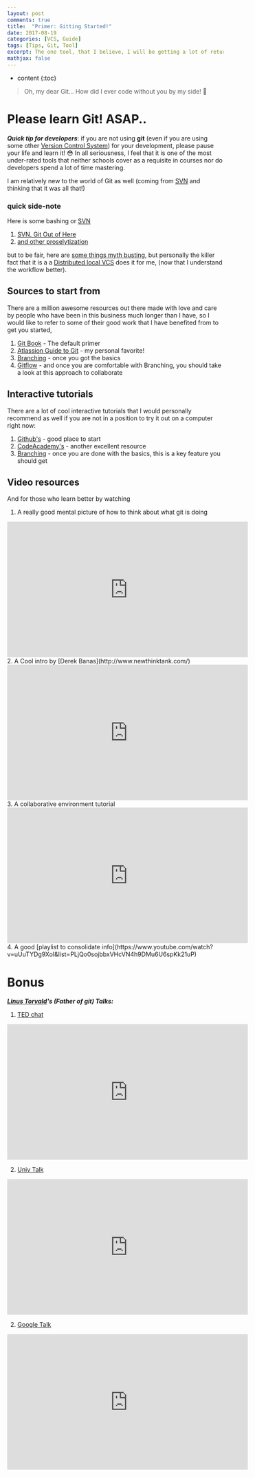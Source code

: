 ```yaml
---
layout: post
comments: true
title:  "Primer: Gitting Started!"
date: 2017-08-19
categories: [VCS, Guide]
tags: [Tips, Git, Tool]
excerpt: The one tool, that I believe, I will be getting a lot of return-on-investment in my coding career.
mathjax: false
---
```

* content
{:toc}

> Oh, my dear Git... How did I ever code without you by my side! :love_letter:

# Please learn Git! ASAP..
_**Quick tip for developers**_:  if you are not using **git** (even if you are using some other [Version Control System](https://betterexplained.com/articles/a-visual-guide-to-version-control/)) for your development, please pause your life and learn it! :flushed:
In all seriousness, I feel that it is one of the most under-rated tools that neither schools cover as a requisite in courses nor do developers spend a lot of time mastering.

I am relatively new to the world of Git as well (coming from [SVN] and thinking that it was all that!)  


### quick side-note
Here is some bashing or [SVN]
1. [SVN, Git Out of Here](https://mentormate.com/blog/differences-git-svn/)
2. [and other proselytization](http://blog.teamtreehouse.com/why-you-should-switch-from-subversion-to-git)   

but to be fair, here are [some things myth busting](https://svnvsgit.com/), but personally the killer fact that it is a
a [Distributed local VCS](https://betterexplained.com/articles/intro-to-distributed-version-control-illustrated/) does it for me, 
(now that I understand the workflow better).


## Sources to start from
There are a million awesome resources out there made with love and care by people who have been in this business much 
longer than I have, so I would like to refer to some of their good work that I have benefited from to get you started,
 
1. [Git Book] - The default primer
2. [Atlassion Guide to Git] - my personal favorite!
3. [Branching] - once you got the basics
4. [Gitflow] - and once you are comfortable with Branching, you should take a look at this approach to collaborate 

## Interactive tutorials
There are a lot of cool interactive tutorials that I would personally recommend as well if you are not in a position 
to try it out on a computer right now:

1. [Github's] - good place to start
2. [CodeAcademy's] - another excellent resource
3. [Branching] - once you are done with the basics, this is a key feature you should get

## Video resources
And for those who learn better by watching

1. A really good mental picture of how to think about what git is doing
<iframe width="560" height="315" src="https://www.youtube.com/embed/3a2x1iJFJWc" frameborder="0" allowfullscreen></iframe>
2. A Cool intro by [Derek Banas](http://www.newthinktank.com/) 
<iframe width="560" height="315" src="https://www.youtube.com/embed/r63f51ce84A" frameborder="0" allowfullscreen></iframe>
3. A collaborative environment tutorial 
<iframe width="560" height="315" src="https://www.youtube.com/embed/gLWSJXBbJuE" frameborder="0" allowfullscreen></iframe>
4. A good [playlist to consolidate info](https://www.youtube.com/watch?v=uUuTYDg9XoI&list=PLjQo0sojbbxVHcVN4h9DMu6U6spKk21uP)


# Bonus
_**[Linus Torvald](https://en.wikipedia.org/wiki/Linus_Torvalds)'s (Father of git) Talks:**_
1. [TED chat](https://youtu.be/o8NPllzkFhE)
<iframe width="560" height="315" src="https://www.youtube.com/embed/o8NPllzkFhE" frameborder="0" allowfullscreen></iframe>

2. [Univ Talk](https://youtu.be/MShbP3OpASA)
<iframe width="560" height="315" src="https://www.youtube.com/embed/MShbP3OpASA" frameborder="0" allowfullscreen></iframe>

2. [Google Talk](https://youtu.be/4XpnKHJAok8)
<iframe width="560" height="315" src="https://www.youtube.com/embed/4XpnKHJAok8" frameborder="0" allowfullscreen></iframe>


[SVN]: https://en.wikipedia.org/wiki/Apache_Subversion
[Git Book]: https://git-scm.com/book/en/v2
[Branching]: https://git-scm.com/book/en/v2/Git-Branching-Branches-in-a-Nutshell
[Atlassion Guide to Git]: https://www.atlassian.com/git/tutorials/setting-up-a-repository
[Gitflow]: https://datasift.github.io/gitflow/IntroducingGitFlow.html

[Github's]: https://try.github.io/levels/1/challenges/1
[CodeAcademy's]: https://www.codecademy.com/learn/learn-git
[Branching]: https://learngitbranching.js.org/

[Git Cheatsheet]: https://www.atlassian.com/git/tutorials/atlassian-git-cheatsheet